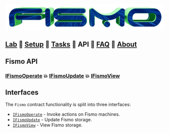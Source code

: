 ![Fismo](..//images/fismo-logo.png)
## [Lab](../../README.md) 🧪 [Setup](../setup.md) 🧪 [Tasks](../tasks.md) 🧪 API 🧪 [FAQ](../faq.md) 🧪 [About](../about.md)

## Fismo API
### [IFismoOperate](IFismoOperate.md) 💥 [IFismoUpdate](IFismoUpdate.md)  💥 [IFismoView](IFismoView.md)

## Interfaces
The `Fismo` contract functionality is split into three interfaces: 
* [`IFismoOperate`](api/IFismoOperate.md) - Invoke actions on Fismo machines.
* [`IFismoUpdate`](api/IFismoUpdate.md) - Update Fismo storage.
* [`IFismoView`](IFismoView.md) - View Fismo storage.